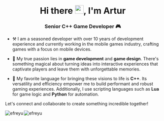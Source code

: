 <h1 align="center">Hi there <img src="https://media.giphy.com/media/hvRJCLFzcasrR4ia7z/giphy.gif" width="28">, I'm Artur</h1>
<h3 align="center">Senior C++ Game Developer 🎮</h3>


- ⚒️ I am a seasoned developer with over 10 years of development experience and currently working in the mobile games industry, crafting games with a focus on mobile devices.

<!-- - 🗒️ Occasionally, in my free time I share my insights and experiences through articles on my personal blog, exploring various aspects of game development and design -[https://efreyu.github.io/](https://efreyu.github.io/)-->

- 🏓 My true passion lies in **game development** and **game design**. There's something magical about turning ideas into interactive experiences that captivate players and leave them with unforgettable memories.

- 🚀 My favorite language for bringing these visions to life is **C++**. Its versatility and efficiency empower me to build performant and robust gaming experiences. Additionally, I use scripting languages such as **Lua** for game logic and **Python** for automation.

Let's connect and collaborate to create something incredible together! <!-- Feel free to explore my repositories, and don't hesitate to reach out for exciting opportunities or just to geek out about games.-->

<p><img align="left" src="https://github-readme-streak-stats.herokuapp.com?user=efreyu&theme=synthwave&hide_border=true&date_format=j%20M%5B%20Y%5D" alt="efreyu" /></p>

<p><img align="left" src="https://github-readme-stats.vercel.app/api?username=efreyu&hide_border=true&count_private=true&show_icons=true&theme=synthwave&hide_rank=false&include_all_commits=true&locale=en" alt="efreyu" /></p>

<!-- <p><img align="left" src="https://leetcard.jacoblin.cool/efreyu?theme=dark&font=Baloo_2&ext=activity&border=0" alt="efreyu" /></p> -->
